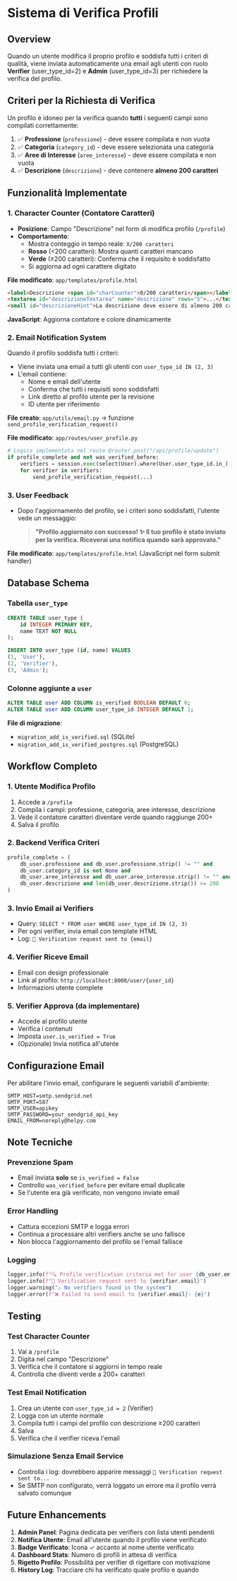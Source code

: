 # Sistema di Verifica Profili

## Overview
Quando un utente modifica il proprio profilo e soddisfa tutti i criteri di qualità, viene inviata automaticamente una email agli utenti con ruolo **Verifier** (user_type_id=2) e **Admin** (user_type_id=3) per richiedere la verifica del profilo.

## Criteri per la Richiesta di Verifica

Un profilo è idoneo per la verifica quando **tutti** i seguenti campi sono compilati correttamente:

1. ✅ **Professione** (`professione`) - deve essere compilata e non vuota
2. ✅ **Categoria** (`category_id`) - deve essere selezionata una categoria
3. ✅ **Aree di Interesse** (`aree_interesse`) - deve essere compilata e non vuota
4. ✅ **Descrizione** (`descrizione`) - deve contenere **almeno 200 caratteri**

## Funzionalità Implementate

### 1. Character Counter (Contatore Caratteri)
- **Posizione**: Campo "Descrizione" nel form di modifica profilo (`/profile`)
- **Comportamento**:
  - Mostra conteggio in tempo reale: `X/200 caratteri`
  - **Rosso** (<200 caratteri): Mostra quanti caratteri mancano
  - **Verde** (≥200 caratteri): Conferma che il requisito è soddisfatto
  - Si aggiorna ad ogni carattere digitato

**File modificato**: `app/templates/profile.html`
```html
<label>Descrizione <span id="charCounter">0/200 caratteri</span></label>
<textarea id="descrizioneTextarea" name="descrizione" rows="5">...</textarea>
<small id="descrizioneHint">La descrizione deve essere di almeno 200 caratteri...</small>
```

**JavaScript**: Aggiorna contatore e colore dinamicamente

### 2. Email Notification System
Quando il profilo soddisfa tutti i criteri:
- Viene inviata una email a tutti gli utenti con `user_type_id IN (2, 3)`
- L'email contiene:
  - Nome e email dell'utente
  - Conferma che tutti i requisiti sono soddisfatti
  - Link diretto al profilo utente per la revisione
  - ID utente per riferimento

**File creato**: `app/utils/email.py` → funzione `send_profile_verification_request()`

**File modificato**: `app/routes/user_profile.py`
```python
# Logica implementata nel route @router.post("/api/profile/update")
if profile_complete and not was_verified_before:
    verifiers = session.exec(select(User).where(User.user_type_id.in_([2, 3]))).all()
    for verifier in verifiers:
        send_profile_verification_request(...)
```

### 3. User Feedback
- Dopo l'aggiornamento del profilo, se i criteri sono soddisfatti, l'utente vede un messaggio:
  > **"Profilo aggiornato con successo! ✨ Il tuo profilo è stato inviato per la verifica. Riceverai una notifica quando sarà approvato."**

**File modificato**: `app/templates/profile.html` (JavaScript nel form submit handler)

## Database Schema

### Tabella `user_type`
```sql
CREATE TABLE user_type (
    id INTEGER PRIMARY KEY,
    name TEXT NOT NULL
);

INSERT INTO user_type (id, name) VALUES
(1, 'User'),
(2, 'Verifier'),
(3, 'Admin');
```

### Colonne aggiunte a `user`
```sql
ALTER TABLE user ADD COLUMN is_verified BOOLEAN DEFAULT 0;
ALTER TABLE user ADD COLUMN user_type_id INTEGER DEFAULT 1;
```

**File di migrazione**:
- `migration_add_is_verified.sql` (SQLite)
- `migration_add_is_verified_postgres.sql` (PostgreSQL)

## Workflow Completo

### 1. Utente Modifica Profilo
1. Accede a `/profile`
2. Compila i campi: professione, categoria, aree interesse, descrizione
3. Vede il contatore caratteri diventare verde quando raggiunge 200+
4. Salva il profilo

### 2. Backend Verifica Criteri
```python
profile_complete = (
    db_user.professione and db_user.professione.strip() != "" and
    db_user.category_id is not None and
    db_user.aree_interesse and db_user.aree_interesse.strip() != "" and
    db_user.descrizione and len(db_user.descrizione.strip()) >= 200
)
```

### 3. Invio Email ai Verifiers
- Query: `SELECT * FROM user WHERE user_type_id IN (2, 3)`
- Per ogni verifier, invia email con template HTML
- Log: `📧 Verification request sent to {email}`

### 4. Verifier Riceve Email
- Email con design professionale
- Link al profilo: `http://localhost:8000/user/{user_id}`
- Informazioni utente complete

### 5. Verifier Approva (da implementare)
- Accede al profilo utente
- Verifica i contenuti
- Imposta `user.is_verified = True`
- (Opzionale) Invia notifica all'utente

## Configurazione Email

Per abilitare l'invio email, configurare le seguenti variabili d'ambiente:

```env
SMTP_HOST=smtp.sendgrid.net
SMTP_PORT=587
SMTP_USER=apikey
SMTP_PASSWORD=your_sendgrid_api_key
EMAIL_FROM=noreply@helpy.com
```

## Note Tecniche

### Prevenzione Spam
- Email inviata **solo** se `is_verified = False`
- Controllo `was_verified_before` per evitare email duplicate
- Se l'utente era già verificato, non vengono inviate email

### Error Handling
- Cattura eccezioni SMTP e logga errori
- Continua a processare altri verifiers anche se uno fallisce
- Non blocca l'aggiornamento del profilo se l'email fallisce

### Logging
```python
logger.info(f"🔍 Profile verification criteria met for user {db_user.email}")
logger.info(f"📧 Verification request sent to {verifier.email}")
logger.warning("⚠️ No verifiers found in the system")
logger.error(f"❌ Failed to send email to {verifier.email}: {e}")
```

## Testing

### Test Character Counter
1. Vai a `/profile`
2. Digita nel campo "Descrizione"
3. Verifica che il contatore si aggiorni in tempo reale
4. Controlla che diventi verde a 200+ caratteri

### Test Email Notification
1. Crea un utente con `user_type_id = 2` (Verifier)
2. Logga con un utente normale
3. Compila tutti i campi del profilo con descrizione ≥200 caratteri
4. Salva
5. Verifica che il verifier riceva l'email

### Simulazione Senza Email Service
- Controlla i log: dovrebbero apparire messaggi `📧 Verification request sent to...`
- Se SMTP non configurato, verrà loggato un errore ma il profilo verrà salvato comunque

## Future Enhancements

1. **Admin Panel**: Pagina dedicata per verifiers con lista utenti pendenti
2. **Notifica Utente**: Email all'utente quando il profilo viene verificato
3. **Badge Verificato**: Icona ✓ accanto al nome utente verificato
4. **Dashboard Stats**: Numero di profili in attesa di verifica
5. **Rigetto Profilo**: Possibilità per verifier di rigettare con motivazione
6. **History Log**: Tracciare chi ha verificato quale profilo e quando
